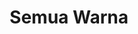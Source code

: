 ---
title: Semua Warna
description: Koleksi Warna Produk Hijacket
sections:
  - type: hero_section
    title: Semua Koleksi Produk
    align: center
    has_background: true
    design:
      container: false
      aspect_ratio: '21:3'
      background:
        color: gray
        gradient_start: ''
        gradient_end: ''
        image: uploads/banner.jpg
        image_size: cover
        image_position: center
  - type: collections_filter_section
    template: collections_filter_section
    title: semua warna
    url: /color
    label: lihat warna
    filter: color
---
